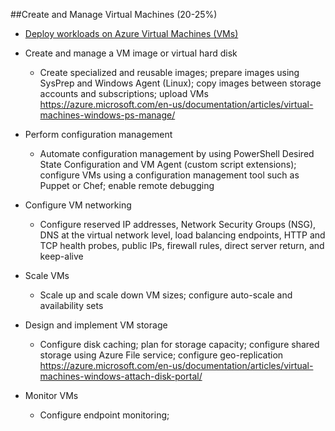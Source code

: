 ##Create and Manage Virtual Machines (20-25%)

  * [Deploy workloads on Azure Virtual Machines (VMs)](deploy-workloads-on-vms.md)
  * Create and manage a VM image or virtual hard disk
    - Create specialized and reusable images; prepare images using SysPrep and Windows Agent (Linux); copy images between storage accounts and subscriptions; upload VMs
    https://azure.microsoft.com/en-us/documentation/articles/virtual-machines-windows-ps-manage/


  * Perform configuration management
    - Automate configuration management by using PowerShell Desired State Configuration and VM Agent (custom script extensions); configure VMs using a configuration management tool such as Puppet or Chef; enable remote debugging
  * Configure VM networking
    - Configure reserved IP addresses, Network Security Groups (NSG), DNS at the virtual network level, load balancing endpoints, HTTP and TCP health probes, public IPs, firewall rules, direct server return, and keep-alive
  * Scale VMs
	- Scale up and scale down VM sizes; configure auto-scale and availability sets
  * Design and implement VM storage
    - Configure disk caching; plan for storage capacity; configure shared storage using Azure File service; configure geo-replication
    https://azure.microsoft.com/en-us/documentation/articles/virtual-machines-windows-attach-disk-portal/
    
  * Monitor VMs
    - Configure endpoint monitoring;